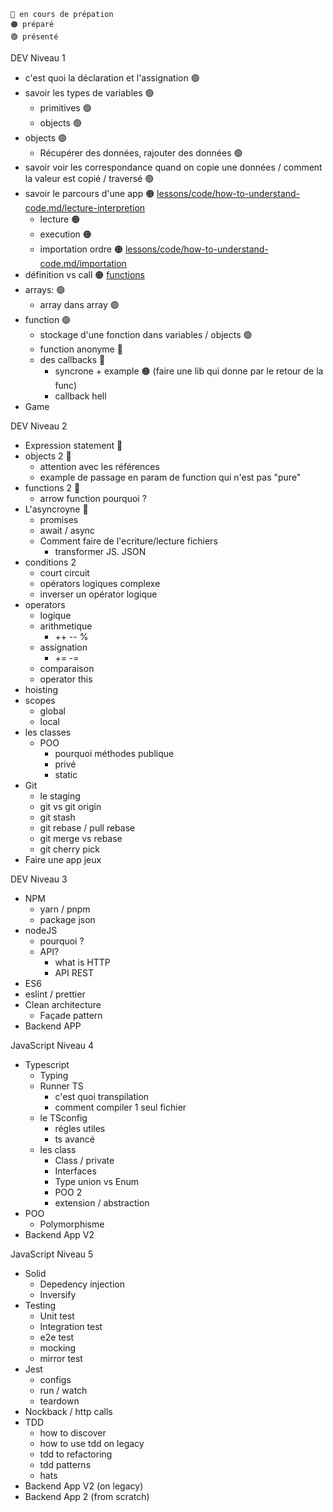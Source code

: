 

```
🔵 en cours de prépation
🟠 préparé
🟢 présenté
```


DEV Niveau 1

- c'est quoi la déclaration et l'assignation 🟢
- savoir les types de variables 🟢
  - primitives 🟢
  - objects 🟢
- objects 🟢
  - Récupérer des données, rajouter des données 🟢
- savoir voir les correspondance quand on copie une données / comment la valeur est copié / traversé 🟢
- savoir le parcours d'une app 🟠 [lessons/code/how-to-understand-code.md/lecture-interpretion](../../lessons/code/how-to-understand-code.md#lecture--interpréation)
  - lecture 🟠
  - execution 🟠
  - importation ordre 🟠 [lessons/code/how-to-understand-code.md/importation](../../lessons/code/how-to-understand-code.md)
- définition vs call 🟠 [functions](../javascript/05.functions/01-Functions.md)
- arrays: 🟢
  - array dans array 🟢
- function 🟢
  - stockage d'une fonction dans variables / objects 🟢
  - function anonyme 🔵
  - des callbacks 🔵
    - syncrone + example 🟠 (faire une lib qui donne par le retour de la func)
    - callback hell
- Game

DEV Niveau 2

- Expression statement 🔵
- objects 2 🔵
  - attention avec les références
  - example de passage en param de function qui n'est pas "pure" 
- functions 2 🔵
  - arrow function pourquoi ?
- L'asyncroyne 🔵
  - promises
  - await / async
  - Comment faire de l'ecriture/lecture fichiers
    - transformer JS. JSON
- conditions 2
  - court circuit
  - opérators logiques complexe
  - inverser un opérator logique
- operators
  - logique
  - arithmetique
    - ++ -- %
  - assignation
    - += -=
  - comparaison
  - operator this
- hoisting
- scopes
  - global
  - local
- les classes
  - POO 
    - pourquoi méthodes publique
    - privé
    - static
- Git
  - le staging
  - git vs git origin
  - git stash
  - git rebase / pull rebase
  - git merge vs rebase
  - git cherry pick
- Faire une app jeux

DEV Niveau 3

- NPM
  - yarn / pnpm 
  - package json
- nodeJS
  - pourquoi ?
  - API?
    - what is HTTP
    - API REST
- ES6
- eslint / prettier
- Clean architecture
  - Façade pattern
- Backend APP


JavaScript Niveau 4
- Typescript
  - Typing
  - Runner TS
    - c'est quoi transpilation
    - comment compiler 1 seul fichier
  - le TSconfig
    - régles utiles
    - ts avancé
  - les class
    - Class / private
    - Interfaces
    - Type union vs Enum
    - POO 2
    - extension / abstraction
- POO
  - Polymorphisme
- Backend App V2

JavaScript Niveau 5

- Solid
  - Depedency injection
  - Inversify
- Testing
  - Unit test
  - Integration test
  - e2e test
  - mocking
  - mirror test
- Jest
  - configs
  - run / watch
  - teardown
- Nockback / http calls
- TDD
  - how to discover
  - how to use tdd on legacy
  - tdd to refactoring
  - tdd patterns
  - hats
- Backend App V2 (on legacy)
- Backend App 2 (from scratch)

